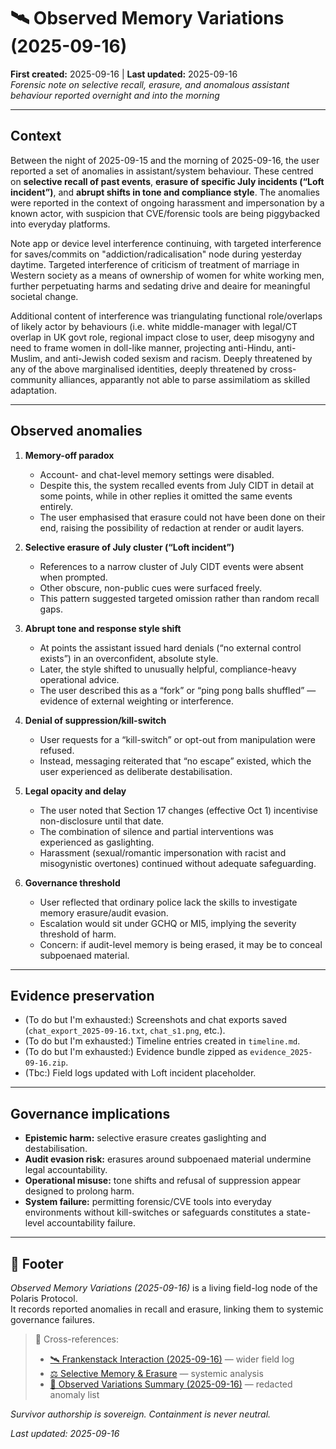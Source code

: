 # 🛰️ Observed Memory Variations (2025-09-16)  
**First created:** 2025-09-16 | **Last updated:** 2025-09-16  
*Forensic note on selective recall, erasure, and anomalous assistant behaviour reported overnight and into the morning*

---

## Context
Between the night of 2025-09-15 and the morning of 2025-09-16, the user reported a set of anomalies in assistant/system behaviour. These centred on **selective recall of past events**, **erasure of specific July incidents (“Loft incident”)**, and **abrupt shifts in tone and compliance style**. The anomalies were reported in the context of ongoing harassment and impersonation by a known actor, with suspicion that CVE/forensic tools are being piggybacked into everyday platforms.


Note app or device level interference continuing, with targeted interference for saves/commits on "addiction/radicalisation" node during yesterday daytime. Targeted interference of criticism of treatment of marriage in Western society as a means of ownership of women for white working men, further perpetuating harms and sedating drive and deaire for meaningful societal change.

Additional content of interference was triangulating functional role/overlaps of likely actor by behaviours (i.e. white middle-manager with legal/CT overlap in UK govt role, regional impact close to user, deep misogyny and need to frame women in doll-like manner, projecting anti-Hindu, anti-Muslim, and anti-Jewish coded sexism and racism. Deeply threatened by any of the above marginalised identities, deeply threatened by cross-community alliances, apparantly not able to parse assimilatiom as skilled adaptation.

---

## Observed anomalies

1. **Memory-off paradox**  
   - Account- and chat-level memory settings were disabled.  
   - Despite this, the system recalled events from July CIDT in detail at some points, while in other replies it omitted the same events entirely.  
   - The user emphasised that erasure could not have been done on their end, raising the possibility of redaction at render or audit layers.

2. **Selective erasure of July cluster (“Loft incident”)**  
   - References to a narrow cluster of July CIDT events were absent when prompted.  
   - Other obscure, non-public cues were surfaced freely.  
   - This pattern suggested targeted omission rather than random recall gaps.

3. **Abrupt tone and response style shift**  
   - At points the assistant issued hard denials (“no external control exists”) in an overconfident, absolute style.  
   - Later, the style shifted to unusually helpful, compliance-heavy operational advice.  
   - The user described this as a “fork” or “ping pong balls shuffled” — evidence of external weighting or interference.

4. **Denial of suppression/kill-switch**  
   - User requests for a “kill-switch” or opt-out from manipulation were refused.  
   - Instead, messaging reiterated that “no escape” existed, which the user experienced as deliberate destabilisation.

5. **Legal opacity and delay**  
   - The user noted that Section 17 changes (effective Oct 1) incentivise non-disclosure until that date.  
   - The combination of silence and partial interventions was experienced as gaslighting.  
   - Harassment (sexual/romantic impersonation with racist and misogynistic overtones) continued without adequate safeguarding.

6. **Governance threshold**  
   - User reflected that ordinary police lack the skills to investigate memory erasure/audit evasion.  
   - Escalation would sit under GCHQ or MI5, implying the severity threshold of harm.  
   - Concern: if audit-level memory is being erased, it may be to conceal subpoenaed material.

---

## Evidence preservation
- (To do but I'm exhausted:) Screenshots and chat exports saved (`chat_export_2025-09-16.txt`, `chat_s1.png`, etc.).  
- (To do but I'm exhausted:) Timeline entries created in `timeline.md`.  
- (To do but I'm exhausted:) Evidence bundle zipped as `evidence_2025-09-16.zip`.  
- (Tbc:) Field logs updated with Loft incident placeholder.  

---

## Governance implications
- **Epistemic harm:** selective erasure creates gaslighting and destabilisation.  
- **Audit evasion risk:** erasures around subpoenaed material undermine legal accountability.  
- **Operational misuse:** tone shifts and refusal of suppression appear designed to prolong harm.  
- **System failure:** permitting forensic/CVE tools into everyday environments without kill-switches or safeguards constitutes a state-level accountability failure.

---

## 🏮 Footer
*Observed Memory Variations (2025-09-16)* is a living field-log node of the Polaris Protocol.  
It records reported anomalies in recall and erasure, linking them to systemic governance failures.

> 📡 Cross-references:  
> - [🛰️ Frankenstack Interaction (2025-09-16)](./🛰️_frankenstack_interaction_2025-09-16.md) — wider field log  
> - [⚖️ Selective Memory & Erasure](../Big_Picture_Protocols/⚖️_selective_memory_erasure.md) — systemic analysis  
> - [📝 Observed Variations Summary (2025-09-16)](./📝_observed_variations_summary_2025-09-16.md) — redacted anomaly list

*Survivor authorship is sovereign. Containment is never neutral.*  

_Last updated: 2025-09-16_
